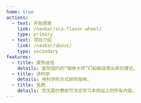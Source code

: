 ```yaml
---
home: true
actions:
  - text: 开始探索
    link: /navbar/sca-flavor-wheel/
    type: primary
  - text: 项目介绍
    link: /navbar/about/
    type: secondary
features:
  - title: 废除迷信
    details: 废除国内的“咖啡大师”们拍脑袋想出来的理论。
  - title: 讲科学
    details: 用科学的方式研究咖啡。
  - title: 免费
    details: 您无需付费即可浏览学习本网站上的所有内容。
---
```

